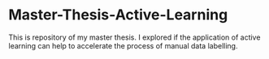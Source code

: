 # Master-Thesis-Active-Learning
This is repository of my master thesis. I explored if the application of active learning can help to accelerate the process of manual data labelling.
